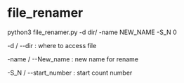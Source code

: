 # file_renamer
python3 file_renamer.py -d dir/ -name NEW_NAME -S_N 0

-d / --dir : where to access file

-name / --New_name : new name for rename

-S_N / --start_number : start count number
